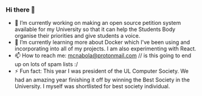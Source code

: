 ### Hi there 👋

<!--
**mcnabola/mcnabola** is a ✨ _special_ ✨ repository because its `README.md` (this file) appears on your GitHub profile.

Here are some ideas to get you started:

- 🔭 I’m currently working on ...
- 🌱 I’m currently learning ...
- 👯 I’m looking to collaborate on ...
- 🤔 I’m looking for help with ...
- 💬 Ask me about ...
- 📫 How to reach me: ...
- 😄 Pronouns: ...
- ⚡ Fun fact: ...
-->

- 🔭 I’m currently working on making an open source petition system available for my University so that it can help the Students Body organise their priorities and give students a voice.
- 🌱 I’m currently learning more about Docker which I've been using and incorporating into all of my projects. I am also experimenting with React.  
- 📫 How to reach me: mcnabola@protonmail.com // is this going to end up on lots of spam lists :/ 
- ⚡ Fun fact: This year I was president of the UL Computer Society. We had an amazing year finishing it off by winning the Best Society in the University. I myself was shortlisted for best society individual. 
